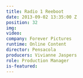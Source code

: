```yaml
---
title: Radio 1 Reeboot
date: 2013-09-02 13:35:00 Z
position: 32
img: 
video: 
company: Forever Pictures
runtime: Online Content
director: Pensacola
producers: Vivianne Jaspers
role: Production Manager
is-featured: 
---
```


